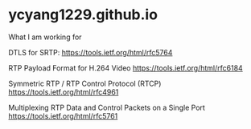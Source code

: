 # ycyang1229.github.io
What I am working for


DTLS for SRTP:
https://tools.ietf.org/html/rfc5764

RTP Payload Format for H.264 Video
https://tools.ietf.org/html/rfc6184

Symmetric RTP / RTP Control Protocol (RTCP)
https://tools.ietf.org/html/rfc4961

Multiplexing RTP Data and Control Packets on a Single Port
https://tools.ietf.org/html/rfc5761
